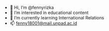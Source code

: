 - 👋 Hi, I’m @fennyrizka
- 👀 I’m interested in educational content
- 🌱 I’m currently learning International Relations
- 📫 fenny18001@mail.unpad.ac.id

<!---
fennyrizka/fennyrizka is a ✨ special ✨ repository because its `README.md` (this file) appears on your GitHub profile.
You can click the Preview link to take a look at your changes.
--->
